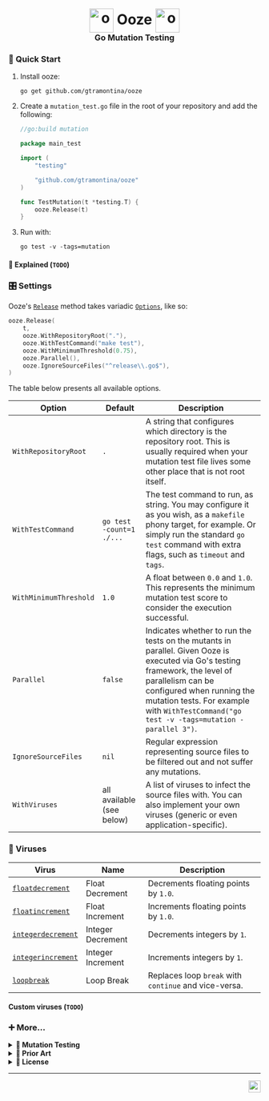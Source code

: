 <h1 align="center">
	<img src="https://img.icons8.com/color/512/booger.png" width="48" align="center" alt="ooze icon">
	Ooze
	<img src="https://img.icons8.com/color/512/booger.png" width="48" align="center" alt="ooze icon"><br>
	<sup><sup><sub>Go Mutation Testing</sub></sup></sup>
</h1>

### 🚀 Quick Start

1. Install ooze:

	```shell
	go get github.com/gtramontina/ooze
	```

2. Create a `mutation_test.go` file in the root of your repository and add the following:

	```go
	//go:build mutation

	package main_test

	import (
		"testing"

		"github.com/gtramontina/ooze"
	)

	func TestMutation(t *testing.T) {
		ooze.Release(t)
	}
	```

3. Run with:

	```shell
	go test -v -tags=mutation
	```

#### 💁 Explained (`TODO`)

### 🎛️ Settings

Ooze's [`Release`](release.go) method takes variadic [`Options`](options.go), like so:

```go
ooze.Release(
	t,
	ooze.WithRepositoryRoot("."),
	ooze.WithTestCommand("make test"),
	ooze.WithMinimumThreshold(0.75),
	ooze.Parallel(),
	ooze.IgnoreSourceFiles("^release\\.go$"),
)
```

The table below presents all available options.

| Option                 | Default                   | Description                                                                                                                                                                                                                                                                |
|------------------------|---------------------------|----------------------------------------------------------------------------------------------------------------------------------------------------------------------------------------------------------------------------------------------------------------------------|
| `WithRepositoryRoot`   | `.`                       | A string that configures which directory is the repository root. This is usually required when your mutation test file lives some other place that is not root itself.                                                                                                     |
| `WithTestCommand`      | `go test -count=1 ./...`  | The test command to run, as string. You may configure it as you wish, as a `makefile` phony target, for example. Or simply run the standard `go test` command with extra flags, such as `timeout` and `tags`.                                                              |
| `WithMinimumThreshold` | `1.0`                     | A float between `0.0` and `1.0`. This represents the minimum mutation test score to consider the execution successful.                                                                                                                                                     |
| `Parallel`             | `false`                   | Indicates whether to run the tests on the mutants in parallel. Given Ooze is executed via Go's testing framework, the level of parallelism can be configured when running the mutation tests. For example with `WithTestCommand("go test -v -tags=mutation -parallel 3")`. |
| `IgnoreSourceFiles`    | `nil`                     | Regular expression representing source files to be filtered out and not suffer any mutations.                                                                                                                                                                              |
| `WithViruses`          | all available (see below) | A list of viruses to infect the source files with. You can also implement your own viruses (generic or even application-specific).                                                                                                                                         |

### 🦠 Viruses

| Virus                                                              | Name              | Description                                           |
|--------------------------------------------------------------------|-------------------|-------------------------------------------------------|
| [`floatdecrement`](viruses/floatdecrement/floatdecrement.go)       | Float Decrement   | Decrements floating points by `1.0`.                  |
| [`floatincrement`](viruses/floatincrement/floatincrement.go)       | Float Increment   | Increments floating points by `1.0`.                  |
| [`integerdecrement`](viruses/integerdecrement/integerdecrement.go) | Integer Decrement | Decrements integers by `1`.                           |
| [`integerincrement`](viruses/integerincrement/integerincrement.go) | Integer Increment | Increments integers by `1`.                           |
| [`loopbreak`](viruses/loopbreak/loopbreak.go)                      | Loop Break        | Replaces loop `break` with `continue` and vice-versa. |

#### Custom viruses (`TODO`)

### ➕ More…
<details><summary><b>🧬 Mutation Testing</b></summary><hr>
Mutation testing is a technique used to assess the quality and coverage of test suites. It involves introducing controlled changes to the code base, simulating common programming mistakes. These changes are, then, put to test against the test suites. A failing test suite is a good sign. It indicates that the tests are identifying mutations in the code—it "killed the mutant". If all tests pass, we have a surviving mutant. This highlights an area with weak coverage. It is an opportunity for improvement.

There are different types of changes that mutation tests can perform. A common collection usually include:

* Changing an operator;
* Replacing a constant;
* Removing a statement;
* Increasing/decreasing numbers;
* Flipping booleans;

Mutations can also be domain/application-specific. Although, these are up to the maintainers of such application to develop.

It is worth mentioning that mutation tests can be quite expensive to run. Especially on larger code bases. And the reason is that for every mutation, on every source file, the entire suite of tests has to run. One can look at the bright side of this and think as an incentive to keep the test suites fast.

Mutation testing is a great ally in developing a robust code base and a reliable set of test suites.

</details>

<details><summary><b>🎨 Prior Art</b></summary><hr>

Ooze is heavily inspired by [go-mutesting](https://github.com/zimmski/go-mutesting), by [@zimmski](https://github.com/zimmski), and by extra mutations added to a [fork](https://github.com/avito-tech/go-mutesting) by [@avito-tech](https://github.com/avito-tech).

You can find more resources and tools on this subject by browsing through the [mutation testing](https://github.com/topics/mutation-testing) topic on GitHub. The [awesome-mutation-testing](https://github.com/theofidry/awesome-mutation-testing) repository also contains many good resources.

</details>

<details><summary><b>📜 License</b></summary><hr>

Ooze is open-source software released under the [MIT License](LICENSE).

Booger icon by [Icons8](https://icons8.com/).
</details>

---

<img src="https://img.icons8.com/color/512/booger.png" width="24" align="right" alt="ooze icon">
